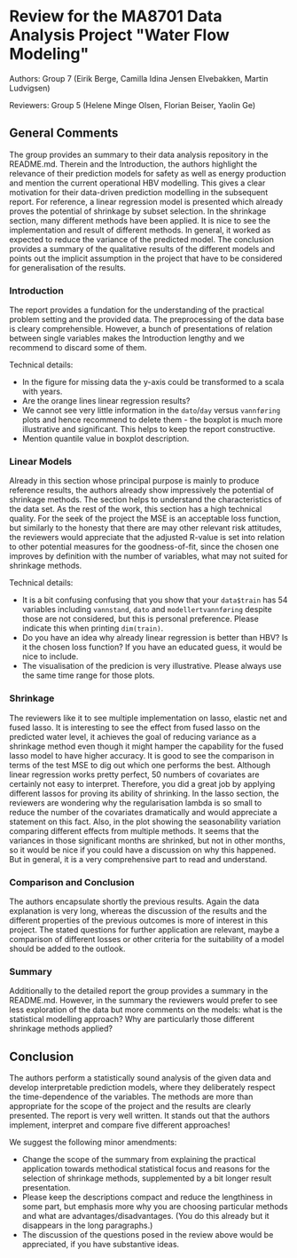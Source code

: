 # Review for the MA8701 Data Analysis Project "Water Flow Modeling"

Authors: Group 7 (Eirik Berge, Camilla Idina Jensen Elvebakken, Martin Ludvigsen)

Reviewers: Group 5 (Helene Minge Olsen, Florian Beiser, Yaolin Ge)

## General Comments

The group provides an summary to their data analysis repository in the README.md. Therein and the Introduction, the authors highlight the relevance of their prediction models for safety as well as energy production and mention the current operational HBV modelling. This gives a clear motivation for their data-driven prediction modelling in the subsequent report. For reference, a linear regression model is presented which already proves the potential of shrinkage by subset selection. In the shrinkage section, many different methods have been applied. It is nice to see the implementation and result of different methods. In general, it worked as expected to reduce the variance of the predicted model. The conclusion provides a summary of the qualitative results of the different models and points out the implicit assumption in the project that have to be considered for generalisation of the results.


### Introduction

The report provides a fundation for the understanding of the practical problem setting and the provided data. The preprocessing of the data base is cleary comprehensible. However, a bunch of presentations of relation between single variables makes the Introduction lengthy and we recommend to discard some of them. 

Technical details:
- In the figure for missing data the y-axis could be transformed to a scala with years. 
- Are the orange lines linear regression results?
- We cannot see very little information in the `dato`/`day` versus `vannføring` plots and hence recommend to delete them - the boxplot is much more illustrative and significant. This helps to keep the report constructive.
- Mention quantile value in boxplot description. 


### Linear Models

Already in this section whose principal purpose is mainly to produce reference results, the authors already show impressively the potential of shrinkage methods. The section helps to understand the characteristics of the data set. As the rest of the work, this section has a high technical quality. For the seek of the project the MSE is an acceptable loss function, but similarly to the honesty that there are may other relevant risk attitudes, the reviewers would appreciate that the adjusted R-value is set into relation to other potential measures for the goodness-of-fit, since the chosen one improves by definition with the number of variables, what may not suited for shrinkage methods. 

Technical details:
- It is a bit confusing confusing that you show that your `data$train` has 54 variables including `vannstand`, `dato` and `modellertvannføring` despite those are not considered, but this is personal preference. Please indicate this when printing `dim(train)`. 
- Do you have an idea why already linear regression is better than HBV? Is it the chosen loss function? If you have an educated guess, it would be nice to include. 
- The visualisation of the predicion is very illustrative. Please always use the same time range for those plots. 


### Shrinkage

The reviewers like it to see multiple implementation on lasso, elastic net and fused lasso. It is interesting to see the effect from fused lasso on the predicted water level, it achieves the goal of reducing variance as a shrinkage method even though it might hamper the capability for the fused lasso model to have higher accuracy. It is good to see the comparison in terms of the test MSE to dig out which one performs the best. Although linear regression works pretty perfect, 50 numbers of covariates are certainly not easy to interpret. Therefore, you did a great job by applying different lassos for proving its ability of shrinking. In the lasso section, the reviewers are wondering why the regularisation lambda is so small to reduce the number of the covariates dramatically and would appreciate a statement on this fact. Also, in the plot showing the seasonability variation comparing different effects from multiple methods. It seems that the variances in those significant months are shrinked, but not in other months, so it would be nice if you could have a discussion on why this happened. But in general, it is a very comprehensive part to read and understand.

### Comparison and Conclusion

The authors encapsulate shortly the previous results. Again the data explanation is very long, whereas the discussion of the results and the different properties of the previous outcomes is more of interest in this project. The stated questions for further application are relevant, maybe a comparison of different losses or other criteria for the suitability of a model should be added to the outlook. 


### Summary

Additionally to the detailed report the group provides a summary in the README.md. However, in the summary the reviewers would prefer to see less exploration of the data but more comments on the models: what is the statistical modelling approach? Why are particularly those different shrinkage methods applied? 

## Conclusion

The authors perform a statistically sound analysis of the given data and develop interpretable prediction models, where they deliberately respect the time-dependence of the variables. The methods are more than appropriate for the scope of the project and the results are clearly presented. The report is very well written. It stands out that the authors implement, interpret and compare five different approaches!

We suggest the following minor amendments:
- Change the scope of the summary from explaining the practical application towards methodical statistical focus and reasons for the selection of shrinkage methods, supplemented by a bit longer result presentation. 
- Please keep the descriptions compact and reduce the lengthiness in some part, but emphasis more why you are choosing particular methods and what are advantages/disadvantages. (You do this already but it disappears in the long paragraphs.)
- The discussion of the questions posed in the review above would be appreciated, if you have substantive ideas.  